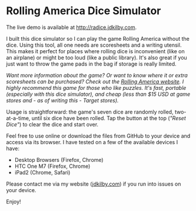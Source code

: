 # Rolling America Dice Simulator

The live demo is available at http://radice.jdkilby.com.

I built this dice simulator so I can play the game Rolling America without the dice. Using this tool, all one needs are scoresheets and a writing utensil. This makes it perfect for places where rolling dice is inconvenient (like on an airplane) or might be too loud (like a public library). It's also great if you just want to throw the game pads in the bag if storage is really limited.

*Want more information about the game? Or want to know where it or extra scoresheets can be purchased? Check out the [Rolling America website](http://gamewright.com/gamewright/index.php?section=games&page=game&show=315). I highly recommend this game for those who like puzzles. It's fast, portable (especially with this dice simulator), and cheap (less than $15 USD at game stores and - as of writing this - Target stores).*

Usage is straightforward: the game's seven dice are randomly rolled, two-at-a-time, until six dice have been rolled. Tap the button at the top (*"Reset Dice"*) to clear the dice and start over.

Feel free to use online or download the files from GitHub to your device and access via its browser. I have tested on a few of the available devices I have:

  - Desktop Browsers (Firefox, Chrome)
  - HTC One M7 (Firefox, Chrome)
  - iPad2 (Chrome, Safari)

Please contact me via my website ([jdkilby.com](http://www.jdkilby.com)) if you run into issues on your device.

Enjoy!